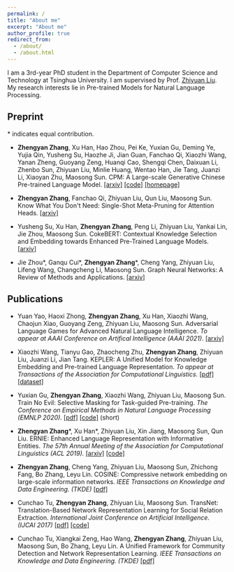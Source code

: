 ```yaml
---
permalink: /
title: "About me"
excerpt: "About me"
author_profile: true
redirect_from: 
  - /about/
  - /about.html
---
```


I am a 3rd-year PhD student in the Department of Computer Science and Technology at Tsinghua University. I am supervised by Prof. [Zhiyuan Liu](http://nlp.csai.tsinghua.edu.cn/~lzy/index.html). My research interests lie in Pre-trained Models for Natural Language Processing.

## Preprint

\* indicates equal contribution.

* <strong>Zhengyan Zhang</strong>, Xu Han, Hao Zhou, Pei Ke, Yuxian Gu, Deming Ye, Yujia Qin, Yusheng Su, Haozhe Ji, Jian Guan, Fanchao Qi, Xiaozhi Wang, Yanan Zheng, Guoyang Zeng, Huanqi Cao, Shengqi Chen, Daixuan Li, Zhenbo Sun, Zhiyuan Liu, Minlie Huang, Wentao Han, Jie Tang, Juanzi Li, Xiaoyan Zhu, Maosong Sun. CPM: A Large-scale Generative Chinese Pre-trained Language Model. [[arxiv]](https://arxiv.org/abs/2012.00413) [[code]](https://github.com/TsinghuaAI/CPM-Generate) [[homepage]](https://cpm.baai.ac.cn/)

* <strong>Zhengyan Zhang</strong>, Fanchao Qi, Zhiyuan Liu, Qun Liu, Maosong Sun. Know What You Don't Need: Single-Shot Meta-Pruning for Attention Heads. [[arxiv]](https://arxiv.org/abs/2011.03770)

* Yusheng Su, Xu Han, <strong>Zhengyan Zhang</strong>, Peng Li, Zhiyuan Liu, Yankai Lin, Jie Zhou, Maosong Sun. CokeBERT: Contextual Knowledge Selection and Embedding towards Enhanced Pre-Trained Language Models. [[arxiv]](https://arxiv.org/abs/2009.13964)

* Jie Zhou\*, Ganqu Cui\*, <strong>Zhengyan Zhang</strong>\*, Cheng Yang, Zhiyuan Liu, Lifeng Wang, Changcheng Li, Maosong Sun. Graph Neural Networks: A Review of Methods and Applications. [[arxiv]](https://arxiv.org/abs/1812.08434)


## Publications

* Yuan Yao, Haoxi Zhong, <strong>Zhengyan Zhang</strong>, Xu Han, Xiaozhi Wang, Chaojun Xiao, Guoyang Zeng, Zhiyuan Liu, Maosong Sun. Adversarial Language Games for Advanced Natural Language Intelligence. <i>To appear at AAAI Conference on Artifical Intelligence (AAAI 2021)</i>. [[arxiv]](https://arxiv.org/abs/1911.01622)

* Xiaozhi Wang, Tianyu Gao, Zhaocheng Zhu, <strong>Zhengyan Zhang</strong>, Zhiyuan Liu, Juanzi Li, Jian Tang. KEPLER: A Unified Model for Knowledge Embedding and Pre-trained Language Representation. <i>To appear at Transactions of the Association for Computational Linguistics.</i> [[pdf]](https://bakser.github.io/files/TACL-KEPLER/KEPLER.pdf) [[dataset]](https://deepgraphlearning.github.io/project/wikidata5m)

* Yuxian Gu, <strong>Zhengyan Zhang</strong>, Xiaozhi Wang, Zhiyuan Liu, Maosong Sun. Train No Evil: Selective Masking for Task-guided Pre-training. <i>The Conference on Empirical Methods in Natural Language Processing (EMNLP 2020).</i> [[pdf]](https://www.aclweb.org/anthology/2020.emnlp-main.566.pdf) [[code]](https://github.com/thunlp/SelectiveMasking) (short)

* <strong>Zhengyan Zhang</strong>\*, Xu Han\*, Zhiyuan Liu, Xin Jiang, Maosong Sun, Qun Liu. ERNIE: Enhanced Language Representation with Informative Entities. <i>The 57th Annual Meeting of the Association for Computational Linguistics (ACL 2019).</i> [[arxiv]](https://arxiv.org/abs/1905.07129) [[code]](https://github.com/thunlp/ERNIE)

* <strong>Zhengyan Zhang</strong>, Cheng Yang, Zhiyuan Liu, Maosong Sun, Zhichong Fang, Bo Zhang, Leyu Lin. COSINE: Compressive network embedding on large-scale information networks. <i>IEEE Transactions on Knowledge and Data Engineering. (TKDE)</i> [[pdf]](https://ieeexplore.ieee.org/abstract/document/9222322/)

* Cunchao Tu, <strong>Zhengyan Zhang</strong>, Zhiyuan Liu, Maosong Sun. TransNet: Translation-Based Network Representation Learning for Social Relation Extraction. <i>International Joint Conference on Artificial Intelligence. (IJCAI 2017)</i> [[pdf]](http://nlp.csai.tsinghua.edu.cn/~lzy/publications/ijcai2017_transnet.pdf) [[code]](https://github.com/thunlp/TransNet)

* Cunchao Tu, Xiangkai Zeng, Hao Wang, <strong>Zhengyan Zhang</strong>, Zhiyuan Liu, Maosong Sun, Bo Zhang, Leyu Lin. A Unified Framework for Community Detection and Network Representation Learning. <i>IEEE Transactions on Knowledge and Data Engineering. (TKDE)</i> [[pdf]](https://arxiv.org/pdf/1611.06645.pdf)
